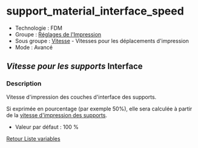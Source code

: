 # support_material_interface_speed

* Technologie : FDM
* Groupe : [Réglages de l'Impression](../print_settings/print_settings.md)
* Sous groupe : [Vitesse](../print_settings/print_settings.md#vitesse) - Vitesses pour les déplacements d'impression
* Mode : Avancé

## *Vitesse pour les supports* Interface

### Description

Vitesse d'impression des couches d'interface des supports.

Si exprimée en pourcentage (par exemple 50%), elle sera calculée à partir de la [vitesse d'impression des supports](support_material_speed.md).

* Valeur par défaut : 100 %

[Retour Liste variables](variable_list.md)